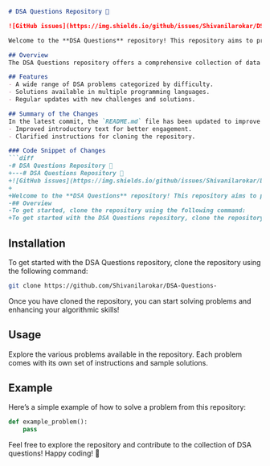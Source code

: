 ```markdown
# DSA Questions Repository 🚀

![GitHub issues](https://img.shields.io/github/issues/Shivanilarokar/DSA-Questions-)

Welcome to the **DSA Questions** repository! This repository aims to provide a wide range of algorithmic challenges to help you improve your data structures and algorithms skills.

## Overview
The DSA Questions repository offers a comprehensive collection of data structure and algorithm problems designed to enhance your coding skills and problem-solving abilities. With solutions available in multiple programming languages, this repository is perfect for anyone looking to improve their coding proficiency.

## Features
- A wide range of DSA problems categorized by difficulty.
- Solutions available in multiple programming languages.
- Regular updates with new challenges and solutions.

## Summary of the Changes
In the latest commit, the `README.md` file has been updated to improve clarity and provide additional information about the repository. Notable changes include:
- Improved introductory text for better engagement.
- Clarified instructions for cloning the repository.

### Code Snippet of Changes
```diff
-# DSA Questions Repository 🚀
+---# DSA Questions Repository 🚀
+![GitHub issues](https://img.shields.io/github/issues/Shivanilarokar/DSA-Questions-)
+
+Welcome to the **DSA Questions** repository! This repository aims to provide a wide range of algorithmic challenges to help you improve your data structures and algorithms skills.
-## Overview
-To get started, clone the repository using the following command:
+To get started with the DSA Questions repository, clone the repository using the following command:
```

## Installation
To get started with the DSA Questions repository, clone the repository using the following command:
```bash
git clone https://github.com/Shivanilarokar/DSA-Questions-
```

Once you have cloned the repository, you can start solving problems and enhancing your algorithmic skills!

## Usage
Explore the various problems available in the repository. Each problem comes with its own set of instructions and sample solutions.

## Example
Here’s a simple example of how to solve a problem from this repository:
```python
def example_problem():
    pass
```

Feel free to explore the repository and contribute to the collection of DSA questions! Happy coding! 🎉
```